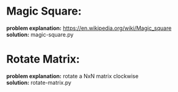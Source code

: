 # **Magic Square:**   
**problem explanation:** https://en.wikipedia.org/wiki/Magic_square  
**solution:** magic-square.py  

# **Rotate Matrix:**  
**problem explanation:** rotate a NxN matrix clockwise  
**solution:** rotate-matrix.py  
